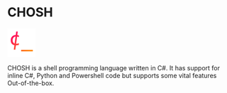 # CHOSH
<img width="64" height="64" src="https://raw.githubusercontent.com/BlackBirdTV/chosh/main/chosh_icon.png">
<p style="float:left;">CHOSH is a shell programming language written in C#. It has support for inline C#, Python and Powershell code but supports some vital features Out-of-the-box.</p>
